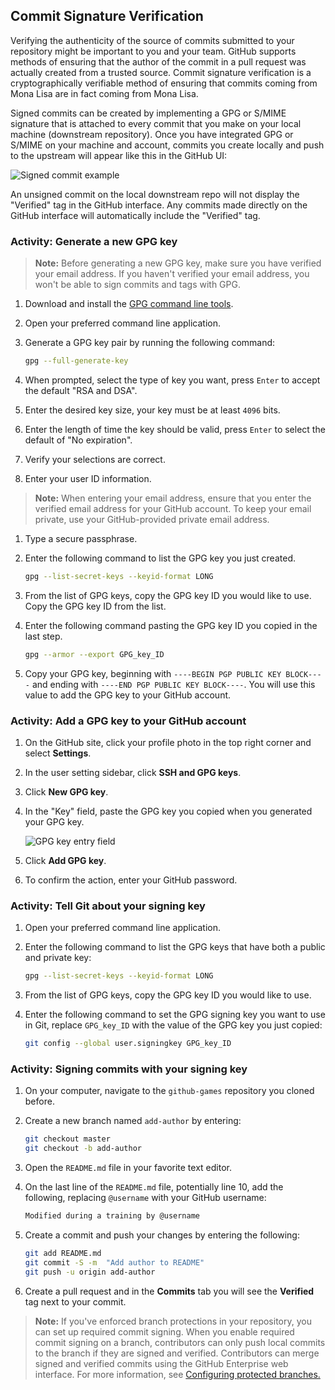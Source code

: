 ## Commit Signature Verification

Verifying the authenticity of the source of commits submitted to your repository might be important to you and your team. GitHub supports methods of ensuring that the author of the commit in a pull request was actually created from a trusted source. Commit signature verification is a cryptographically verifiable method of ensuring that commits coming from Mona Lisa are in fact coming from Mona Lisa.

Signed commits can be created by implementing a GPG or S/MIME signature that is attached to every commit that you make on your local machine (downstream repository). Once you have integrated GPG or S/MIME on your machine and account, commits you create locally and push to the upstream will appear like this in the GitHub UI:

![Signed commit example](https://docs.github.com/assets/images/help/commits/verified-commit.png)

An unsigned commit on the local downstream repo will not display the "Verified" tag in the GitHub interface. Any commits made directly on the GitHub interface will automatically include the "Verified" tag.

### Activity: Generate a new GPG key

> **Note:** Before generating a new GPG key, make sure you have verified your email address. If you haven't verified your email address, you won't be able to sign commits and tags with GPG.

1. Download and install the [GPG command line tools](https://www.gnupg.org/download/).
1. Open your preferred command line application.
1. Generate a GPG key pair by running the following command:

   ```bash
   gpg --full-generate-key
   ```

1. When prompted, select the type of key you want, press `Enter` to accept the default "RSA and DSA".
1. Enter the desired key size, your key must be at least `4096` bits.
1. Enter the length of time the key should be valid, press `Enter` to select the default of "No expiration".
1. Verify your selections are correct.
1. Enter your user ID information.

> **Note:** When entering your email address, ensure that you enter the verified email address for your GitHub account. To keep your email private, use your GitHub-provided private email address.

1. Type a secure passphrase.
1. Enter the following command to list the GPG key you just created.

    ```bash
    gpg --list-secret-keys --keyid-format LONG
    ```

1. From the list of GPG keys, copy the GPG key ID you would like to use. Copy the GPG key ID from the list.
1. Enter the following command pasting the GPG key ID you copied in the last step.

    ```bash
    gpg --armor --export GPG_key_ID
    ```

1. Copy your GPG key, beginning with `----BEGIN PGP PUBLIC KEY BLOCK----` and ending with `----END PGP PUBLIC KEY BLOCK----`. You will use this value to add the GPG key to your GitHub account.

### Activity: Add a GPG key to your GitHub account

1. On the GitHub site, click your profile photo in the top right corner and select **Settings**.
1. In the user setting sidebar, click **SSH and GPG keys**.
1. Click **New GPG key**.
1. In the "Key" field, paste the GPG key you copied when you generated your GPG key.

   ![GPG key entry field](https://docs.github.com/assets/images/help/settings/gpg-key-paste.png)

1. Click **Add GPG key**.
1. To confirm the action, enter your GitHub password.

### Activity: Tell Git about your signing key

1. Open your preferred command line application.
1. Enter the following command to list the GPG keys that have both a public and private key:

    ```bash
    gpg --list-secret-keys --keyid-format LONG
    ```

1. From the list of GPG keys, copy the GPG key ID you would like to use.
1. Enter the following command to set the GPG signing key you want to use in Git, replace `GPG_key_ID` with the value of the GPG key you just copied:

    ```bash
    git config --global user.signingkey GPG_key_ID
    ```

### Activity: Signing commits with your signing key

1. On your computer, navigate to the `github-games` repository you cloned before.
1. Create a new branch named `add-author` by entering:

    ```bash
    git checkout master
    git checkout -b add-author
    ```

1. Open the `README.md` file in your favorite text editor.
1. On the last line of the `README.md` file, potentially line 10, add the following, replacing `@username` with your GitHub username:

    ```bash
    Modified during a training by @username
    ```

1. Create a commit and push your changes by entering the following:

    ```bash
    git add README.md
    git commit -S -m  "Add author to README"
    git push -u origin add-author
    ```

1. Create a pull request and in the **Commits** tab you will see the **Verified** tag next to your commit.

> **Note:** If you've enforced branch protections in your repository, you can set up required commit signing. When you enable required commit signing on a branch, contributors can only push local commits to the branch if they are signed and verified. Contributors can merge signed and verified commits using the GitHub Enterprise web interface. For more information, see [Configuring protected branches.](https://docs.github.com/enterprise/user/articles/configuring-protected-branches)
